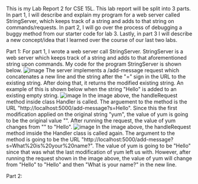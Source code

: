 This is my Lab Report 2 for CSE 15L. This lab report will be split into 3 parts. In part 1, I will describe and explain my program for a web server called StringServer, which keeps track of a string and adds to that string on commands/requests. In part 2, I will go over the process of debugging a buggy method from our starter code for lab 3. Lastly, in part 3 I will describe a new concept/idea that I learned over the course of our last two labs.

Part 1:
For part 1, I wrote a web server call StringServer. StringServer is a web server which keeps track of a string and adds to that aforementioned string upon commands. My code for the program StringServer is shown below.
![image](https://user-images.githubusercontent.com/122566208/215642853-782ebfba-4e99-4b61-bcc7-ca178038c97d.png)
The server implements a /add-message request which concatenates a new line and the string after the "=" sign in the URL to the existing string. After doing that, it returns the modified existing string. An example of this is shown below when the string "Hello" is added to an existing empty string. 
![image](https://user-images.githubusercontent.com/122566208/215657313-1a6c4b30-37fc-4a21-ab46-2621b51d783d.png)
In the image above, the handleRequest method inside class Handler is called. The arguement to the method is the URL "http://localhost:5000/add-message?s=Hello". Since this the first modification applied on the original string "yum", the value of yum is going to be the original value "". After running the request, the value of yum changes from "" to "Hello". 
![image](https://user-images.githubusercontent.com/122566208/215663561-ab53a6df-2911-476b-97f6-31ec70efea90.png)
In the image above, the handleRequest method imside the Handler class is called again. The argument to the method is going to be the URL "http://localhost:5000/add-message?s=What%20is%20your%20name?". The value of yum is going to be "Hello" since that was what the last modification of yum left us with. However, after running the request shown in the image above, the value of yum will change from "Hello" to "Hello" and then "What is your name?" in the new line.

Part 2:
